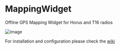 # MappingWidget
Offline GPS Mapping Widget for Horus and T16 radios

![image](https://user-images.githubusercontent.com/30294218/76712734-946a6500-671b-11ea-9fbc-6c779cf4d0b5.png)

For installation and configuration please check the [wiki](https://github.com/yaapu/HorusMappingWidget/wiki)
